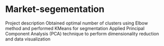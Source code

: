 # Market-segementation
Project description
Obtained optimal number of clusters using Elbow method and performed KMeans for segmentation 
Applied Principal Component Analysis (PCA) technique to perform dimensionality reduction and data visualization
